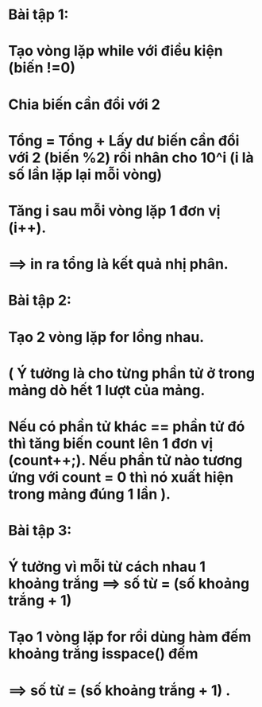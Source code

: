 # Bài tập 1:
# Tạo vòng lặp while với điều kiện (biến !=0)
# Chia biến cần đổi với 2
# Tổng = Tổng + Lấy dư biến cần đổi với 2 (biến %2) rồi nhân cho 10^i (i là số lần lặp lại mỗi vòng)
# Tăng i sau mỗi vòng lặp 1 đơn vị (i++). 
# ==> in ra tổng là kết quả nhị phân.
# Bài tập 2: 
# Tạo 2 vòng lặp for lồng nhau.
# ( Ý tưởng là cho từng phần tử  ở trong mảng dò hết 1 lượt của mảng.
# Nếu có phần tử  khác == phần tử đó thì tăng biến count lên 1 đơn vị (count++;). Nếu phần tử nào tương ứng với count = 0 thì nó xuất hiện trong mảng đúng 1 lần   ).
# Bài tập 3: 
# Ý tưởng vì mỗi từ cách nhau 1 khoảng trắng ==> số từ = (số khoảng trắng + 1) 
# Tạo 1 vòng lặp for rồi dùng hàm đếm khoảng trắng isspace() đếm 
# ==> số từ = (số khoảng trắng + 1) .
